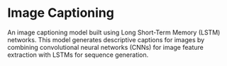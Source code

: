# Image Captioning
An image captioning model built using Long Short-Term Memory (LSTM) networks. This model generates descriptive captions for images by combining convolutional neural networks (CNNs) for image feature extraction with LSTMs for sequence generation.
